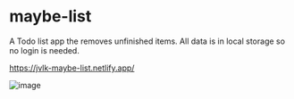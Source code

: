 # maybe-list
A Todo list app the removes unfinished items.
All data is in local storage so no login is needed.

https://jvlk-maybe-list.netlify.app/

![image](https://github.com/jderochervlk/maybe-list/assets/60623931/6b45666c-03d6-4b10-b97f-61094746b3b2)
